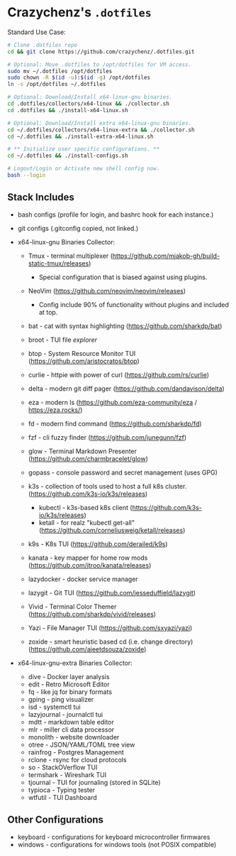 # Crazychenz's `.dotfiles`

Standard Use Case:

```sh
# Clone .dotfiles repo
cd && git clone https://github.com/crazychenz/.dotfiles.git

# Optional: Move .dotfiles to /opt/dotfiles for VM access.
sudo mv ~/.dotfiles /opt/dotfiles
sudo chown -R $(id -u):$(id -g) /opt/dotfiles
ln -s /opt/dotfiles ~/.dotfiles

# Optional: Download/Install x64-linux-gnu binaries.
cd .dotfiles/collectors/x64-linux && ./collector.sh
cd .dotfiles && ./install-x64-linux.sh

# Optional: Download/Install extra x64-linux-gnu binaries.
cd ~/.dotfiles/collectors/x64-linux-extra && ./collector.sh
cd ~/.dotfiles && ./install-extra-x64-linux.sh

# ** Initialize user specific configurations. **
cd ~/.dotfiles && ./install-configs.sh

# Logout/Login or Activate new shell config now.
bash --login
```


## Stack Includes

- bash configs (profile for login, and bashrc hook for each instance.)
- git configs (.gitconfig copied, not linked.)

- x64-linux-gnu Binaries Collector:

  - Tmux - terminal multiplexer (https://github.com/mjakob-gh/build-static-tmux/releases)
    - Special configuration that is biased against using plugins.

  - NeoVim (https://github.com/neovim/neovim/releases)
    - Config include 90% of functionality without plugins and included at top.

  - bat - cat with syntax highlighting (https://github.com/sharkdp/bat)
  - broot - TUI file _explorer_
  - btop - System Resource Monitor TUI (https://github.com/aristocratos/btop)
  - curlie - httpie with power of curl (https://github.com/rs/curlie)
  - delta - modern git diff pager (https://github.com/dandavison/delta)
  - eza - modern ls (https://github.com/eza-community/eza / https://eza.rocks/)
  - fd - modern find command (https://github.com/sharkdp/fd)
  - fzf - cli fuzzy finder (https://github.com/junegunn/fzf)
  - glow - Terminal Markdown Presenter (https://github.com/charmbracelet/glow)
  - gopass - console password and secret management (uses GPG)
  - k3s - collection of tools used to host a full k8s cluster. (https://github.com/k3s-io/k3s/releases)
    - kubectl - k3s-based k8s client (https://github.com/k3s-io/k3s/releases)
    - ketall - for realz "kubectl get-all" (https://github.com/corneliusweig/ketall/releases)
  - k9s - K8s TUI (https://github.com/derailed/k9s)
  - kanata - key mapper for home row mods (https://github.com/jtroo/kanata/releases)
  - lazydocker - docker service manager
  - lazygit - Git TUI (https://github.com/jesseduffield/lazygit)
  - Vivid - Terminal Color Themer (https://github.com/sharkdp/vivid/releases)
  - Yazi - File Manager TUI (https://github.com/sxyazi/yazi)
  - zoxide - smart heuristic based cd (i.e. change directory) (https://github.com/ajeetdsouza/zoxide)

  <!--
  #- uv - rust-based python package installer (https://docs.astral.sh/uv)
  #- posting - postman-ish TUI (https://posting.sh/guide)
  #- ripgrep - grep for git repos (https://github.com/BurntSushi/ripgrep) 
  -->

- x64-linux-gnu-extra Binaries Collector:

  - dive - Docker layer analysis
  - edit - Retro Microsoft Editor
  - fq - like jq for binary formats
  - gping - ping visualizer
  - isd - systemctl tui
  - lazyjournal - journalctl tui
  - mdtt - markdown table editor
  - mlr - miller cli data processor
  - monolith - website downloader
  - otree - JSON/YAML/TOML tree view
  - rainfrog - Postgres Management
  - rclone - rsync for cloud protocols
  - so - StackOVerflow TUI
  - termshark - Wireshark TUI
  - tjournal - TUI for journaling (stored in SQLite)
  - typioca - Typing tester
  - wtfutil - TUI Dashboard

## Other Configurations

- keyboard - configurations for keyboard microcontroller firmwares
- windows - configurations for windows tools (not POSIX compatible)






